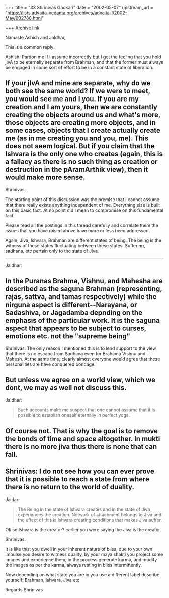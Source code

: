 +++
title = "33 Shrinivas Gadkari"
date = "2002-05-07"
upstream_url = "https://lists.advaita-vedanta.org/archives/advaita-l/2002-May/002788.html"

+++
[Archive link](https://lists.advaita-vedanta.org/archives/advaita-l/2002-May/002788.html)

Namaste Ashish and Jaldhar,

This is a common reply:

Ashish:
Pardon me if I assume incorrectly but I get the feeling that you hold jIvA
to be eternally separate from Brahman, and that the former must always be
engaged in some sort of effort to be in a constant state of liberation.

If your jIvA and mine are separate, why do we both see the same world? If
we were to meet, you would see me and I you. If you are my creation and I
am yours, then we are constantly creating the objects around us and what's
more, those objects are creating more objects, and in some cases, objects
that I create actually create me (as in me creating you and you, me). This
does not seem logical. But if you claim that the Ishvara is the only one
who creates (again, this is a fallacy as there is no such thing as creation
or destruction in the pAramArthik view), then it would make more sense.
-----------------------------------------
Shrinivas:

The starting point of this discussion was the premise that I cannot assume
that there really exists anything independent of me. Everything else is
built on this basic fact. At no point did I mean to compromise on this
fundamental fact.

Please read all the postings in this thread carefully and correlate them
the issues that you have raised above have more or less been addressed.

Again, Jiva, Ishvara, Brahman are different states of being. The being
is the witness of these states fluctuating between these states. Suffering,
sadhana, etc pertain only to the state of Jiva.

------------------------------------------
Jaldhar:

In the Puranas Brahma, Vishnu, and Mahesha are described as the saguna
Brahman (representing, rajas, sattva, and tamas respectively) while the
nirguna aspect is different--Narayana, or Sadashiva, or Jagadamba depnding
on the emphasis of the particular work.  It is the saguna aspect that
appears to be subject to curses, emotions etc. not the "supreme being"
-----------------------------------------
Shrinivas:
The only reason I mentioned this is to lend support to the view that
there is no escape from Sadhana even for Brahama Vishnu and Mahesh.
At the same time, clearly almost everyone would agree that these
personalities are have conquered bondage.

But unless we agree on a world view, which we dont, we may as well
not discuss this.
--------------------------------------------
Jaldhar:
>
> Such accounts make me suspect that one cannot assume that it is possible
> to establish oneself eternally in perfect yoga.

Of course not.  That is why the goal is to remove the bonds of time and
space altogether.  In mukti there is no more jiva thus there is none that
can fall.
-------------------------------------------
Shrinivas:
I do not see how you can ever prove that it is possible to reach
a state from where there is no return to the world of duality.
----------------------------------------------------

Jaldar:
>
> The Being in the state of Ishvara creates and in the state of Jiva
> experiences the creation. Network of attachment belongs to Jiva and
> the effect of this is Ishvara creating conditions that makes Jiva
> suffer.
>

Ok so Ishvara is the creator?  earlier you were saying the Jiva is the
creator.

Shrinivas:

It is like this: you dwell in your inherent nature of bliss, due to
your own impulse you desire to witness duality, by your maya shakti
you project some images and experience them, in the process generate
karma, and modify the images as per the karma, always resting in
bliss intermittently.

Now depending on what state you are in you use a different label
describe yourself: Brahman, Ishvara, Jiva etc


Regards
Shrinivas

